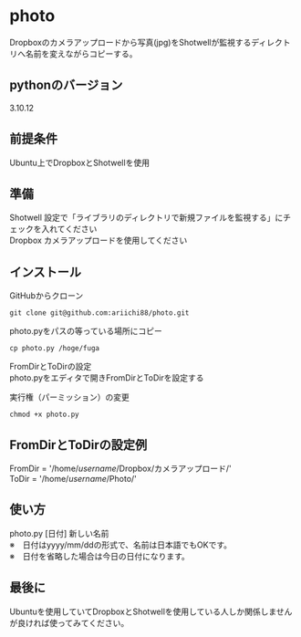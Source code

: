 # photo
Dropboxのカメラアップロードから写真(jpg)をShotwellが監視するディレクトリへ名前を変えながらコピーする。  

## pythonのバージョン
3.10.12

## 前提条件
Ubuntu上でDropboxとShotwellを使用  

## 準備
Shotwell 設定で「ライブラリのディレクトリで新規ファイルを監視する」にチェックを入れてください  
Dropbox カメラアップロードを使用してください  

## インストール
GitHubからクローン  
```
git clone git@github.com:ariichi88/photo.git
```
photo.pyをパスの等っている場所にコピー 
```
cp photo.py /hoge/fuga
```
FromDirとToDirの設定  
photo.pyをエディタで開きFromDirとToDirを設定する  

実行権（パーミッション）の変更 
```
chmod +x photo.py
```

## FromDirとToDirの設定例
FromDir = '/home/*username*/Dropbox/カメラアップロード/'  
ToDir = '/home/*username*/Photo/'  

## 使い方
photo.py [日付] 新しい名前  
※　日付はyyyy/mm/ddの形式で、名前は日本語でもOKです。  
※　日付を省略した場合は今日の日付になります。  

## 最後に
Ubuntuを使用していてDropboxとShotwellを使用している人しか関係しませんが良ければ使ってみてください。  
